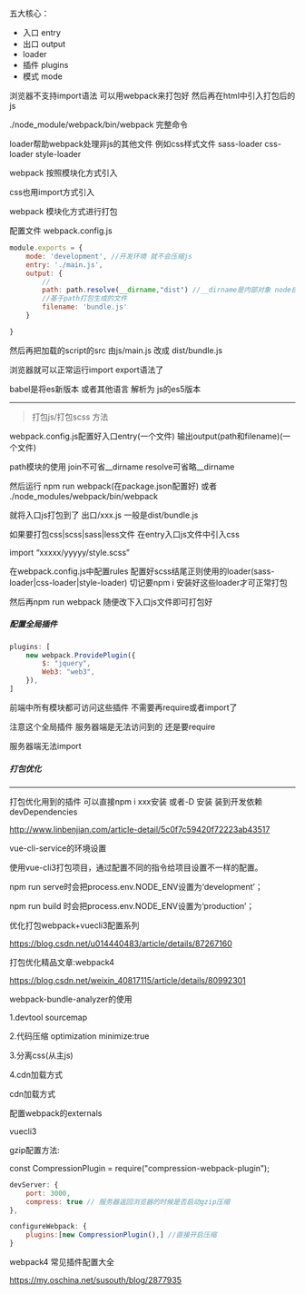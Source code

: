 五大核心：

- 入口 entry
- 出口 output
- loader
- 插件 plugins
- 模式 mode



浏览器不支持import语法 可以用webpack来打包好 然后再在html中引入打包后的js



./node_module/webpack/bin/webpack 完整命令





loader帮助webpack处理非js的其他文件 例如css样式文件 sass-loader css-loader style-loader



webpack 按照模块化方式引入 

css也用import方式引入



webpack 模块化方式进行打包



配置文件 webpack.config.js



```javascript
module.exports = {
    mode: 'development', //开发环境 就不会压缩js
	entry: './main.js',
    output: {
        //
        path: path.resolve(__dirname,"dist") //__dirname是内部对象 node自己赋值了
        //基于path打包生成的文件
        filename: 'bundle.js'
    }

}
```



然后再把加载的script的src 由js/main.js 改成 dist/bundle.js 

浏览器就可以正常运行import export语法了



babel是将es新版本 或者其他语言 解析为 js的es5版本



---

> 打包js/打包scss 方法

webpack.config.js配置好入口entry(一个文件) 输出output(path和filename)(一个文件)

path模块的使用 join不可省\__dirname resolve可省略__dirname



然后运行 npm run webpack(在package.json配置好) 或者 ./node_modules/webpack/bin/webpack



就将入口js打包到了 出口/xxx.js 一般是dist/bundle.js



如果要打包css|scss|sass|less文件 在entry入口js文件中引入css

import “xxxxx/yyyyy/style.scss”

在webpack.config.js中配置rules 配置好scss结尾正则使用的loader(sass-loader|css-loader|style-loader) 切记要npm i 安装好这些loader才可正常打包



然后再npm run webpack 随便改下入口js文件即可打包好



##### 配置全局插件

```javascript
plugins: [
    new webpack.ProvidePlugin({
        $: "jquery",
        Web3: "web3",
    }),
]
```

前端中所有模块都可访问这些插件 不需要再require或者import了

注意这个全局插件 服务器端是无法访问到的 还是要require

服务器端无法import





##### 打包优化

---

打包优化用到的插件 可以直接npm i xxx安装 或者-D 安装 装到开发依赖 devDependencies



http://www.linbenjian.com/article-detail/5c0f7c59420f72223ab43517

vue-cli-service的环境设置



使用vue-cli3打包项目，通过配置不同的指令给项目设置不一样的配置。

npm run serve时会把process.env.NODE_ENV设置为‘development’；

npm run build 时会把process.env.NODE_ENV设置为‘production’；



优化打包webpack+vuecli3配置系列

https://blog.csdn.net/u014440483/article/details/87267160



打包优化精品文章:webpack4

https://blog.csdn.net/weixin_40817115/article/details/80992301



webpack-bundle-analyzer的使用



1.devtool sourcemap

2.代码压缩 optimization minimize:true

3.分离css(从主js)

4.cdn加载方式



cdn加载方式

配置webpack的externals



vuecli3

gzip配置方法:



const CompressionPlugin = require("compression-webpack-plugin");



```javascript
devServer: {
    port: 3000,
    compress: true // 服务器返回浏览器的时候是否启动gzip压缩
},

configureWebpack: {
	plugins:[new CompressionPlugin(),] //直接开启压缩
}
```



webpack4 常见插件配置大全

https://my.oschina.net/susouth/blog/2877935